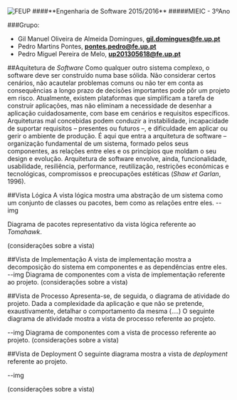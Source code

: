 <img src="https://encrypted-tbn2.gstatic.com/images?q=tbn:ANd9GcQ5v37xur40kL994HczH-li9mzyHP47jhvORpy-vNoHzatPjm11gSvwLVU" alt="FEUP">
####**Engenharia de Software 2015/2016**
#####MIEIC - 3ºAno

###Grupo:
- Gil Manuel Oliveira de Almeida Domingues, **gil.domingues@fe.up.pt** 
- Pedro Martins Pontes, **pontes.pedro@fe.up.pt**
- Pedro Miguel Pereira de Melo, **up201305618@fe.up.pt**

##Aquitetura de *Software*
Como qualquer outro sistema complexo, o software deve ser construído numa base sólida. Não considerar certos cenários, não acautelar problemas comuns ou não ter em conta as consequências a longo prazo de decisões importantes pode pôr um projeto em risco. Atualmente, existem plataformas que simplificam a tarefa de construir aplicações, mas não eliminam a necessidade de desenhar a aplicação cuidadosamente, com base em cenários e requisitos específicos. 
Arquiteturas mal concebidas podem conduzir a instabilidade, incapacidade de suportar requisitos – presentes ou futuros –, e dificuldade em aplicar ou gerir o ambiente de produção. É aqui que entra a arquitetura de software – organização fundamental de um sistema, formado pelos seus componentes, as relações entre eles e os princípios que moldam o seu design e evolução. Arquitetura de software envolve, ainda, funcionalidade, usabilidade, resiliência, performance, reutilização, restrições económicas e tecnológicas, compromissos e preocupações estéticas (*Shaw et Garlan*, 1996).

##Vista Lógica
A vista lógica mostra uma abstração de um sistema como um conjunto de classes ou pacotes, bem como as relações entre eles. 
--img

Diagrama de pacotes representativo da vista lógica referente ao *Tomahawk*.

(considerações sobre a vista)

##Vista de Implementação
A vista de implementação mostra a decomposição do sistema em componentes e as dependências entre eles. 
--img
Diagrama de componentes com a vista de implementação referente ao projeto. 
(considerações sobre a vista)

##Vista de Processo
Apresenta-se, de seguida, o diagrama de atividade do projeto. Dada a complexidade da aplicação e que não se pretende, exaustivamente, detalhar o comportamento da mesma (....)
O seguinte diagrama de atividade mostra a vista de processo referente ao projeto.

--img
Diagrama de componentes com a vista de processo referente ao projeto. 
(considerações sobre a vista)

##Vista de Deployment
O seguinte diagrama mostra a vista de *deployment* referente ao projeto.

--img

(considerações sobre a vista)
